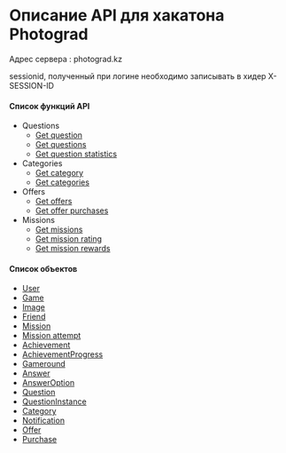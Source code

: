 # Описание API для хакатона Photograd

Адрес сервера : photograd.kz

sessionid, полученный при логине необходимо записывать в хидер X-SESSION-ID


#### Список функций API

* Questions
	* [Get question](./GetQuestion)
    * [Get questions](./GetQuestions)
    * [Get question statistics](./GetQuestionStatistics)
* Categories
	* [Get category](./GetCategory)
	* [Get categories](./GetCategories)
* Offers
	* [Get offers](./GetOffers)
	* [Get offer purchases](./GetOfferPurchases)
* Missions
	* [Get missions](./GetMissions)
	* [Get mission rating](./GetMissionRating)
	* [Get mission rewards](./GetMissionRewards)

#### Список объектов
* [User](./User)
* [Game](./Game)
* [Image](./Image)
* [Friend](./Friend)
* [Mission](./Mission)
* [Mission attempt](./MissionAttempt)
* [Achievement](./Achievement)
* [AchievementProgress](./AchievementProgress)
* [Gameround](./Gameround)
* [Answer](./Answer)
* [AnswerOption](./AnswerOption)
* [Question](./question)
* [QuestionInstance](./QuestionInstance)
* [Category](./Category)
* [Notification](./Notification)
* [Offer](./Offer)
* [Purchase](./Purchase)
